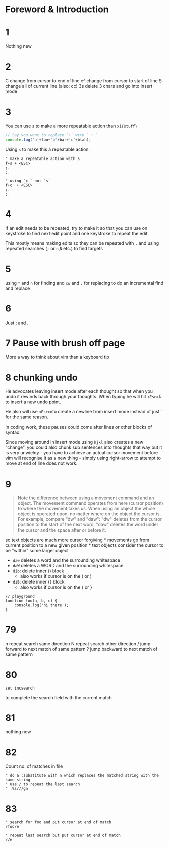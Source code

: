 # Foreword & Introduction

# 1

Nothing new

# 2

C       change from cursor to end of line
c^      change from cursor to start of line
S       change all of current line (also: cc)
3s      delete 3 chars and go into insert mode

# 3

You can use `s` to make a more repeatable action than `xi{stuff}`

```js
// Say you want to replace `+` with ` + `
console.log('a'+foo+'b'+bar+'c'+blah);
```

Using `s` to make this a repeatable action:

```vim
" make a repeatable action with s
f+s + <ESC>
;.
;.

" using `c ` not `s`
f+c  + <ESC>
;.
;.
```

# 4

If an edit needs to be repeated, try to make it so that you can use on
keystroke to find next edit point and one keystroke to repeat the edit.

This mostly means making edits so they can be repeated with `.` and using
repeated searches (`;` or `n`,`N` etc.) to find targets

# 5

using `*` and `n` for finding and `cw` and `.` for replacing to do an
incremental find and replace

# 6

Just ; and .

# 7 Pause with brush off page

More a way to think about vim than a keyboard tip


# 8 chunking undo

He advocates leaving insert mode after each thought so that when you undo it rewinds back through your thoughts. When typing he will hit `<Esc>A` to insert a new undo point.

He also will use `<Esc>o`to create a newline from insert mode instead of just `<Cr> for the same reason.

In coding work, these pauses could come after lines or other blocks of syntax

Since moving around in insert mode using `hjkl` also creates a new "change",
you could also chunk sub sentences into thoughts that way but it is very
unwieldy - you have to achieve an actual cursor movement before vim will
recognise it as a new thing - simply using right-arrow to attempt to move at
end of line does not work.

# 9

> Note the difference between using a movement command and an object.  The
> movement command operates from here (cursor position) to where the movement
> takes us.  When using an object the whole object is operated upon, no matter
> where on the object the cursor is.  For example, compare "dw" and "daw": "dw"
> deletes from the cursor position to the start of the next word, "daw" deletes
> the word under the cursor and the space after or before it.

so text objects are much more cursor forgiving
    * movements go from current position to a new given position
    * text objects consider the cursor to be "within" some larger object

* `daw` deletes a word and the surrounding whitespace
* `daW` deletes a WORD and the surrounding whitespace
* `dib`: delete inner () block
    * also works if cursor is on the ( or )
* `diB`: delete inner {} block
    * also works if cursor is on the { or }

```
// playground
function foo(a, b, c) {
    console.log('hi there');
}
```




# 79

n           repeat search same direction
N           repeat search other direction
/<CR>       jump forward to next match of same pattern
?<CR>       jump backward to next match of same pattern

# 80

`set incsearch`

<C-r><C-w> to complete the search field with the current match

# 81

nothing new

# 82

Count no. of matches in file

```vimrc
" do a :substitute with n which replaces the matched string with the same string
" use / to repeat the last search
" :%s///gn
```

# 83

```
" search for foo and put cursor at end of match
/foo/e

" repeat last search but put cursor at end of match
//e
```
